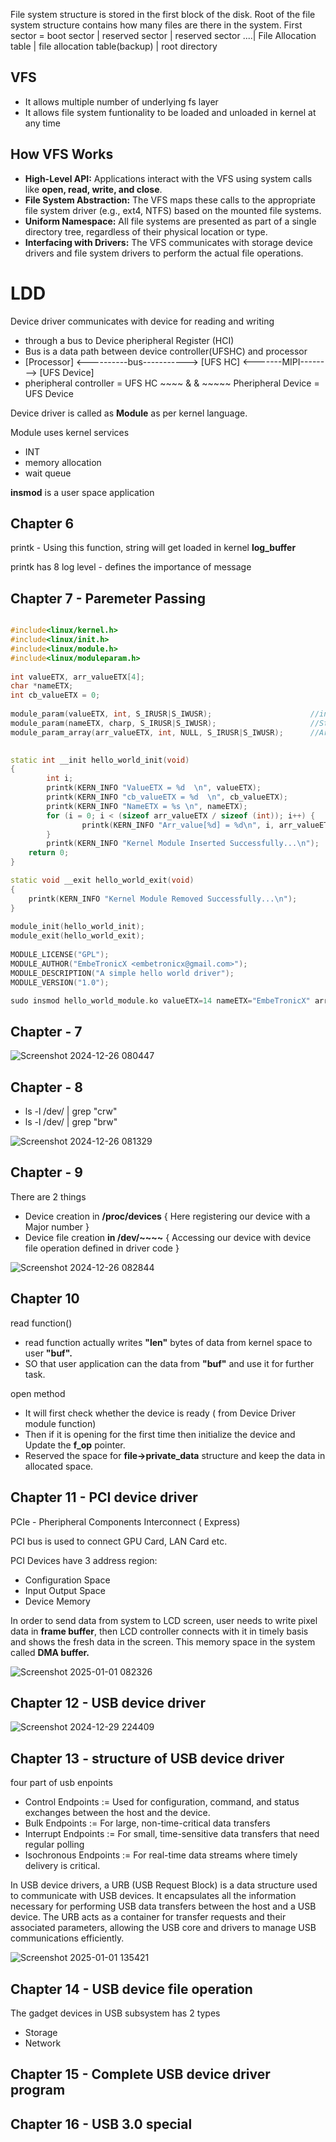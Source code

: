 File system structure is stored in the first block of the disk. Root of the file system structure contains how many files are there in the system. 
First sector = boot sector | reserved sector | reserved sector ....| File Allocation table | file allocation table(backup) | root directory

## VFS
- It allows multiple number of underlying fs layer
- It allows file system funtionality to be loaded and unloaded in kernel at any time

## How VFS Works
- **High-Level API:** Applications interact with the VFS using system calls like **open, read, write, and close**.
- **File System Abstraction:** The VFS maps these calls to the appropriate file system driver (e.g., ext4, NTFS) based on the mounted file systems.
- **Uniform Namespace:** All file systems are presented as part of a single directory tree, regardless of their physical location or type.
- **Interfacing with Drivers:** The VFS communicates with storage device drivers and file system drivers to perform the actual file operations.


# LDD

Device driver communicates with device for reading and writing 
- through a bus to Device pheripheral Register (HCI)
- Bus is a data path between device controller(UFSHC) and processor
- [Processor] <----------bus-----------> [UFS HC] <-------MIPI--------> [UFS Device]
- pheripheral controller = UFS HC  ~~~~ & & ~~~~~  Pheripheral Device = UFS Device


Device driver is called as **Module** as per kernel language.

Module uses kernel services
- INT
- memory allocation
- wait queue

**insmod** is a user space application

## Chapter 6

printk - Using this function, string will get loaded in kernel **log_buffer**

printk has 8 log level - defines the importance of message

## Chapter 7 - Paremeter Passing 

```C++

#include<linux/kernel.h>
#include<linux/init.h>
#include<linux/module.h>
#include<linux/moduleparam.h>
 
int valueETX, arr_valueETX[4];
char *nameETX;
int cb_valueETX = 0;
 
module_param(valueETX, int, S_IRUSR|S_IWUSR);                      //integer value
module_param(nameETX, charp, S_IRUSR|S_IWUSR);                     //String
module_param_array(arr_valueETX, int, NULL, S_IRUSR|S_IWUSR);      //Array of integers
 

static int __init hello_world_init(void)
{
        int i;
        printk(KERN_INFO "ValueETX = %d  \n", valueETX);
        printk(KERN_INFO "cb_valueETX = %d  \n", cb_valueETX);
        printk(KERN_INFO "NameETX = %s \n", nameETX);
        for (i = 0; i < (sizeof arr_valueETX / sizeof (int)); i++) {
                printk(KERN_INFO "Arr_value[%d] = %d\n", i, arr_valueETX[i]);
        }
        printk(KERN_INFO "Kernel Module Inserted Successfully...\n");
    return 0;
}

static void __exit hello_world_exit(void)
{
    printk(KERN_INFO "Kernel Module Removed Successfully...\n");
}
 
module_init(hello_world_init);
module_exit(hello_world_exit);
 
MODULE_LICENSE("GPL");
MODULE_AUTHOR("EmbeTronicX <embetronicx@gmail.com>");
MODULE_DESCRIPTION("A simple hello world driver");
MODULE_VERSION("1.0");
```

```c
sudo insmod hello_world_module.ko valueETX=14 nameETX="EmbeTronicX" arr_valueETX=100,102,104,106
```

## Chapter - 7
![Screenshot 2024-12-26 080447](https://github.com/user-attachments/assets/3320e6a3-4326-4674-ae64-73633a0ac4a8)

## Chapter - 8

- ls -l /dev/ | grep "crw"
- ls -l /dev/ | grep "brw"
  
![Screenshot 2024-12-26 081329](https://github.com/user-attachments/assets/033880a4-b8c7-4c1c-82c7-61a91910f302)

## Chapter - 9

There are 2 things
- Device creation in **/proc/devices**  { Here registering our device with a Major number }
- Device file creation **in /dev/~~~~**   { Accessing our device with device file operation defined in driver code }

![Screenshot 2024-12-26 082844](https://github.com/user-attachments/assets/dd1a3125-1f2a-4aba-99eb-cc22a65bd7da)

## Chapter 10

read function()
- read function actually writes **"len"** bytes of data from kernel space to user **"buf".**
- SO that user application can the data from **"buf"** and use it for further task.


open method
- It will first check whether the device is ready ( from Device Driver module function)
- Then if it is opening for the first time then initialize the device and Update the **f_op** pointer.
- Reserved the space for **file->private_data** structure and keep the data in allocated space.


## Chapter 11 - PCI device driver

PCIe - Pheripheral Components Interconnect ( Express)

PCI bus is used to connect GPU Card, LAN Card etc.

PCI Devices have 3 address region:
- Configuration Space 
- Input Output Space
- Device Memory


In order to send data from system to LCD screen, user needs to write pixel data in **frame buffer**, then LCD controller connects with it in timely basis and shows the fresh data in the screen. This memory space in the system called **DMA buffer.** 

![Screenshot 2025-01-01 082326](https://github.com/user-attachments/assets/e4e25a27-0805-4120-a45a-313d7f82f7f6)

## Chapter 12 - USB device driver
![Screenshot 2024-12-29 224409](https://github.com/user-attachments/assets/a1bdcf4d-17d8-4a3c-9d5f-35cf68446270)


## Chapter 13 - structure of USB device driver
four part of usb enpoints
- Control Endpoints := Used for configuration, command, and status exchanges between the host and the device.
- Bulk Endpoints := For large, non-time-critical data transfers
- Interrupt Endpoints := For small, time-sensitive data transfers that need regular polling
- Isochronous Endpoints := For real-time data streams where timely delivery is critical.

In USB device drivers, a URB (USB Request Block) is a data structure used to communicate with USB devices. It encapsulates all the information necessary for performing USB data transfers between the host and a USB device. The URB acts as a container for transfer requests and their associated parameters, allowing the USB core and drivers to manage USB communications efficiently.

![Screenshot 2025-01-01 135421](https://github.com/user-attachments/assets/834e7514-a658-43cf-8e92-b481e12e5564)

## Chapter 14 - USB device file operation

The gadget devices in USB subsystem has 2 types
- Storage
- Network


## Chapter 15 - Complete USB device driver program

## Chapter 16 - USB 3.0 special

